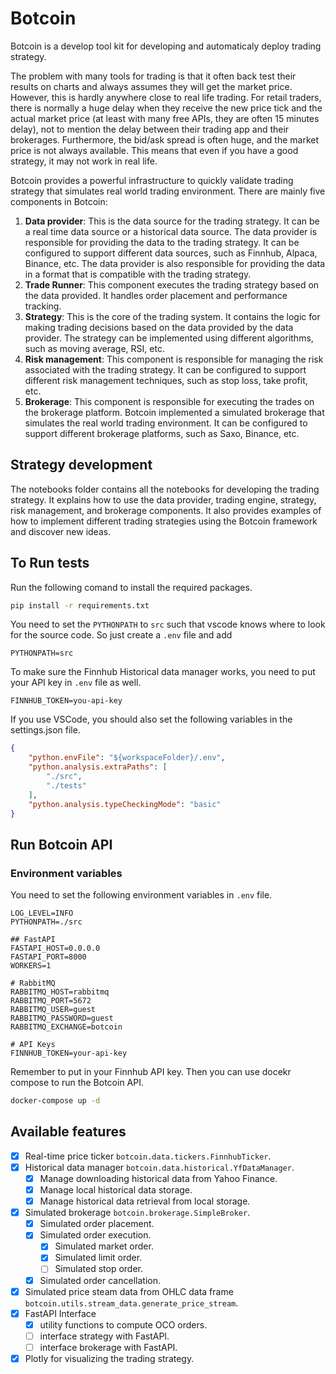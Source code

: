 # Botcoin
Botcoin is a develop tool kit for developing and automaticaly deploy trading strategy.

The problem with many tools for trading is that it often back test their results on charts and always assumes they will get the market price. However, this is hardly anywhere close to real life trading. For retail traders, there is normally a huge delay when they receive the new price tick and the actual market price (at least with many free APIs, they are often 15 minutes delay), not to mention the delay between their trading app and their brokerages. Furthermore, the bid/ask spread is often huge, and the market price is not always available. This means that even if you have a good strategy, it may not work in real life. 

Botcoin provides a powerful infrastructure to quickly validate trading strategy that simulates real world trading environment. There are mainly five components in Botcoin:
1. **Data provider**: This is the data source for the trading strategy. It can be a real time data source or a historical data source. The data provider is responsible for providing the data to the trading strategy. It can be configured to support different data sources, such as Finnhub, Alpaca, Binance, etc. The data provider is also responsible for providing the data in a format that is compatible with the trading strategy.
2. **Trade Runner**: This component executes the trading strategy based on the data provided. It handles order placement and performance tracking.
3. **Strategy**: This is the core of the trading system. It contains the logic for making trading decisions based on the data provided by the data provider. The strategy can be implemented using different algorithms, such as moving average, RSI, etc.
4. **Risk management**: This component is responsible for managing the risk associated with the trading strategy. It can be configured to support different risk management techniques, such as stop loss, take profit, etc.
5. **Brokerage**: This component is responsible for executing the trades on the brokerage platform. Botcoin implemented a simulated brokerage that simulates the real world trading environment. It can be configured to support different brokerage platforms, such as Saxo, Binance, etc.


## Strategy development
The notebooks folder contains all the notebooks for developing the trading strategy. It explains how to use the data provider, trading engine, strategy, risk management, and brokerage components. It also provides examples of how to implement different trading strategies using the Botcoin framework and discover new ideas.

## To Run tests
Run the following comand to install the required packages.

```bash
pip install -r requirements.txt
```

You need to set the `PYTHONPATH` to `src` such that vscode knows where to look for the source code. So just create a `.env` file and add

```.env
PYTHONPATH=src
```

To make sure the Finnhub Historical data manager works, you need to put your API key in `.env` file as well.

```.env
FINNHUB_TOKEN=you-api-key
```

If you use VSCode, you should also set the following variables in the settings.json file.

```json
{
    "python.envFile": "${workspaceFolder}/.env",
    "python.analysis.extraPaths": [
        "./src",
        "./tests"
    ],
    "python.analysis.typeCheckingMode": "basic"
}
```

## Run Botcoin API
### Environment variables
You need to set the following environment variables in `.env` file.

```.env
LOG_LEVEL=INFO
PYTHONPATH=./src

## FastAPI
FASTAPI_HOST=0.0.0.0
FASTAPI_PORT=8000
WORKERS=1

# RabbitMQ
RABBITMQ_HOST=rabbitmq
RABBITMQ_PORT=5672
RABBITMQ_USER=guest
RABBITMQ_PASSWORD=guest
RABBITMQ_EXCHANGE=botcoin

# API Keys
FINNHUB_TOKEN=your-api-key
```

Remember to put in your Finnhub API key. Then you can use docekr compose to run the Botcoin API.

```bash
docker-compose up -d
```

## Available features
- [x] Real-time price ticker `botcoin.data.tickers.FinnhubTicker`.
- [x] Historical data manager `botcoin.data.historical.YfDataManager`.
    - [x] Manage downloading historical data from Yahoo Finance.
    - [x] Manage local historical data storage.
    - [x] Manage historical data retrieval from local storage.
- [x] Simulated brokerage `botcoin.brokerage.SimpleBroker`.
    - [x] Simulated order placement.
    - [x] Simulated order execution.
        - [x] Simulated market order.
        - [x] Simulated limit order.
        - [ ] Simulated stop order.
    - [x] Simulated order cancellation.
- [x] Simulated price steam data from OHLC data frame `botcoin.utils.stream_data.generate_price_stream`.
- [x] FastAPI Interface
    - [x] utility functions to compute OCO orders.
    - [ ] interface strategy with FastAPI.
    - [ ] interface brokerage with FastAPI.
- [x] Plotly for visualizing the trading strategy.
